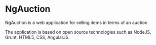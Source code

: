 # NgAuction
NgAuction is a web application for selling items in terms of an auction.

The application is based on open source technologies such as NodeJS, Grunt, HTML5, CSS, AngularJS.
